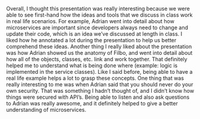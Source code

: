 Overall, I thought this presentation was really interesting because we were able to see first-hand how the ideas and tools that we discuss in class work in real life scenarios. For example, Adrian went into detail about how microservices are important since developers  always need to change and update their code, which is an idea we’ve discussed at length in class. I liked how he annotated a lot during the presentation to help us better comprehend these ideas. Another thing I really liked about the presentation was how Adrian showed us the anatomy of Filbo, and went into detail about how all of the objects, classes, etc. link and work together. That definitely helped me to understand what is being done where (example: logic is implemented in the service classes). Like I said before, being able to have a real life example helps a lot to grasp these concepts. One thing that was really interesting to me was when Adrian said that you should never do your own security. That was something I hadn’t thought of, and I didn’t know how things were secured with API’s. Being able to listen and also ask questions to Adrian was really awesome, and it definitely helped to give a better understanding of microservices. 
